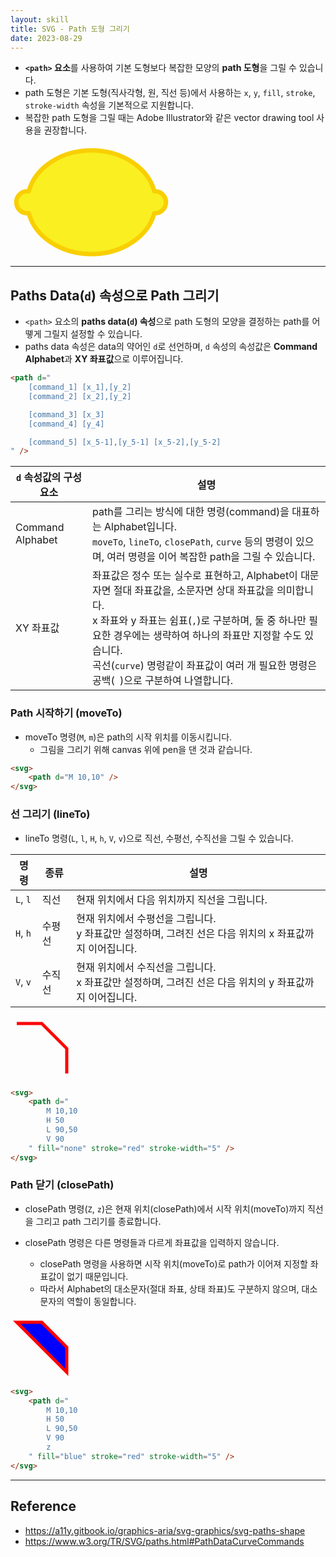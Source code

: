 ```yaml
---
layout: skill
title: SVG - Path 도형 그리기
date: 2023-08-29
---
```





- **`<path>` 요소**를 사용하여 기본 도형보다 복잡한 모양의 **path 도형**을 그릴 수 있습니다.
- path 도형은 기본 도형(직사각형, 원, 직선 등)에서 사용하는 `x`, `y`, `fill`, `stroke`, `stroke-width` 속성을 기본적으로 지원합니다.
- 복잡한 path 도형을 그릴 때는 Adobe Illustrator와 같은 vector drawing tool 사용을 권장합니다.

<svg height="180">
    <path 
        d="M248.761,92c0,9.801-7.93,17.731-17.71,17.731c-0.319,0-0.617,0-0.935-0.021c-10.035,37.291-51.174,65.206-100.414,65.206 c-49.261,0-90.443-27.979-100.435-65.334c-0.765,0.106-1.531,0.149-2.317,0.149c-9.78,0-17.71-7.93-17.71-17.731 c0-9.78,7.93-17.71,17.71-17.71c0.787,0,1.552,0.042,2.317,0.149C39.238,37.084,80.419,9.083,129.702,9.083c49.24,0,90.379,27.937,100.414,65.228h0.021c0.298-0.021,0.617-0.021,0.914-0.021C240.831,74.29,248.761,82.22,248.761,92z" 
        fill="#f9ef21" stroke="#f9cf01" stroke-width="7" stroke-linejoin="round" />
</svg>




---




## Paths Data(`d`) 속성으로 Path 그리기

- `<path>` 요소의 **paths data(`d`) 속성**으로 path 도형의 모양을 결정하는 path를 어뗗게 그릴지 설정할 수 있습니다.
- paths data 속성은 data의 약어인 `d`로 선언하며, `d` 속성의 속성값은 **Command Alphabet**과 **XY 좌표값**으로 이루어집니다.

```html
<path d="
    [command_1] [x_1],[y_2]
    [command_2] [x_2],[y_2]

    [command_3] [x_3]
    [command_4] [y_4]

    [command_5] [x_5-1],[y_5-1] [x_5-2],[y_5-2]
" />
```

| `d` 속성값의 구성 요소 | 설명 |
| --- | --- |
| Command Alphabet | path를 그리는 방식에 대한 명령(command)을 대표하는 Alphabet입니다.<br>`moveTo`, `lineTo`, `closePath`, `curve` 등의 명령이 있으며, 여러 명령을 이어 복잡한 path을 그릴 수 있습니다. |
| XY 좌표값 | 좌표값은 정수 또는 실수로 표현하고, Alphabet이 대문자면 절대 좌표값을, 소문자면 상대 좌표값을 의미합니다.<br>x 좌표와 y 좌표는 쉼표(`,`)로 구분하며, 둘 중 하나만 필요한 경우에는 생략하여 하나의 좌표만 지정할 수도 있습니다.<br>곡선(`curve`) 명령같이 좌표값이 여러 개 필요한 명령은 공백(` `)으로 구분하여 나열합니다. |


### Path 시작하기 (moveTo)

- moveTo 명령(`M`, `m`)은 path의 시작 위치를 이동시킵니다.
    - 그림을 그리기 위해 canvas 위에 pen을 댄 것과 같습니다.

```html
<svg>
    <path d="M 10,10" />
</svg>
```


### 선 그리기 (lineTo)

- lineTo 명령(`L`, `l`, `H`, `h`, `V`, `v`)으로 직선, 수평선, 수직선을 그릴 수 있습니다.

| 명령 | 종류 | 설명 |
| --- | --- | --- |
| `L`, `l` | 직선 | 현재 위치에서 다음 위치까지 직선을 그립니다. |
| `H`, `h` | 수평선 | 현재 위치에서 수평선을 그립니다.<br>y 좌표값만 설정하며, 그려진 선은 다음 위치의 x 좌표값까지 이어집니다. |
| `V`, `v` | 수직선 | 현재 위치에서 수직선을 그립니다.<br>x 좌표값만 설정하며, 그려진 선은 다음 위치의 y 좌표값까지 이어집니다. |

<svg height="100">
    <path d="
        M 10,10
        H 50
        L 90,50
        V 90
    " fill="none" stroke="red" stroke-width="5" />
</svg>

```html
<svg>
    <path d="
        M 10,10
        H 50
        L 90,50
        V 90
    " fill="none" stroke="red" stroke-width="5" />
</svg>
```


### Path 닫기 (closePath)

- closePath 명령(`Z`, `z`)은 현재 위치(closePath)에서 시작 위치(moveTo)까지 직선을 그리고 path 그리기를 종료합니다.

- closePath 명령은 다른 명령들과 다르게 좌표값을 입력하지 않습니다.
    - closePath 명령을 사용하면 시작 위치(moveTo)로 path가 이어져 지정할 좌표값이 없기 때문입니다.
    - 따라서 Alphabet의 대소문자(절대 좌표, 상태 좌표)도 구분하지 않으며, 대소문자의 역할이 동일합니다.

<svg height="100">
    <path d="
        M 10,10
        H 50
        L 90,50
        V 90
        z
    " fill="blue" stroke="red" stroke-width="5" />
</svg>

```html
<svg>
    <path d="
        M 10,10
        H 50
        L 90,50
        V 90
        z
    " fill="blue" stroke="red" stroke-width="5" />
</svg>
```




---




## Reference

- <https://a11y.gitbook.io/graphics-aria/svg-graphics/svg-paths-shape>
- <https://www.w3.org/TR/SVG/paths.html#PathDataCurveCommands>
